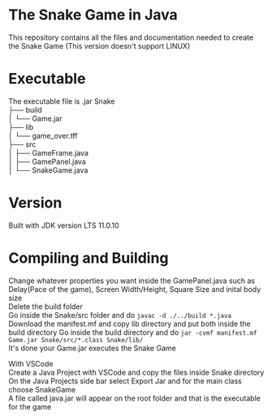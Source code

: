 # The Snake Game in Java
This repository contains all the files and documentation needed to create the Snake Game (This version doesn't support LINUX)
# Executable
The executable file is .jar
Snake  
├── build  
│   └── Game.jar  
├── lib  
│   └── game_over.tff  
├── src  
│   ├── GameFrame.java  
│   ├── GamePanel.java  
│   └── SnakeGame.java  
 
# Version
Built with JDK version LTS 11.0.10  

# Compiling and Building
Change whatever properties you want inside the GamePanel.java such as Delay(Pace of the game), Screen Width/Height, Square Size and inital body size  
Delete the build folder  
Go inside the Snake/src folder and do `javac -d ./../build *.java`  
Download the manifest.mf and copy lib directory and put both inside the build directory
Go inside the build directory and do `jar -cvmf manifest.mf Game.jar Snake/src/*.class Snake/lib/`  
It's done your Game.jar executes the Snake Game  
  
With VSCode  
Create a Java Project with VSCode and copy the files inside Snake directory  
On the Java Projects side bar select Export Jar and for the main class choose SnakeGame  
A file called java.jar will appear on the root folder and that is the executable for the game  